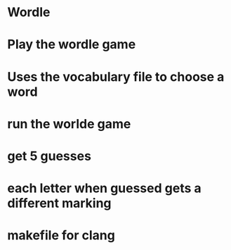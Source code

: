 # Wordle
# Play the wordle game
# Uses the vocabulary file to choose a word
# run the worlde game
# get 5 guesses
# each letter when guessed gets a different marking
# makefile for clang